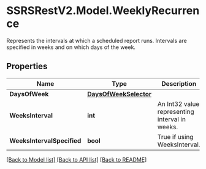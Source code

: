 # SSRSRestV2.Model.WeeklyRecurrence
Represents the intervals at which a scheduled report runs. Intervals are specified in weeks and on which days of the week.

## Properties

Name | Type | Description | Notes
------------ | ------------- | ------------- | -------------
**DaysOfWeek** | [**DaysOfWeekSelector**](DaysOfWeekSelector.md) |  | [optional] 
**WeeksInterval** | **int** | An Int32 value representing interval in weeks. | [optional] 
**WeeksIntervalSpecified** | **bool** | True if using WeeksInterval. | [optional] 

[[Back to Model list]](../../README.md#documentation-for-models) [[Back to API list]](../../README.md#documentation-for-api-endpoints) [[Back to README]](../../README.md)

